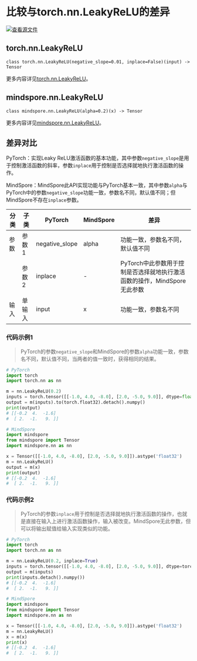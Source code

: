 # 比较与torch.nn.LeakyReLU的差异

[![查看源文件](https://mindspore-website.obs.cn-north-4.myhuaweicloud.com/website-images/r2.3.0/resource/_static/logo_source.svg)](https://gitee.com/mindspore/docs/blob/r2.3.0/docs/mindspore/source_zh_cn/note/api_mapping/pytorch_diff/LeakyReLU.md)

## torch.nn.LeakyReLU

```text
class torch.nn.LeakyReLU(negative_slope=0.01, inplace=False)(input) -> Tensor
```

更多内容详见[torch.nn.LeakyReLU](https://pytorch.org/docs/1.8.1/generated/torch.nn.LeakyReLU.html)。

## mindspore.nn.LeakyReLU

```text
class mindspore.nn.LeakyReLU(alpha=0.2)(x) -> Tensor
```

更多内容详见[mindspore.nn.LeakyReLU](https://mindspore.cn/docs/zh-CN/r2.3.0/api_python/nn/mindspore.nn.LeakyReLU.html)。

## 差异对比

PyTorch：实现Leaky ReLU激活函数的基本功能，其中参数`negative_slope`是用于控制激活函数的斜率，参数`inplace`用于控制是否选择就地执行激活函数的操作。

MindSpore：MindSpore此API实现功能与PyTorch基本一致，其中参数`alpha`与PyTorch中的参数`negative_slope`功能一致，参数名不同，默认值不同；但MindSpore不存在`inplace`参数。

| 分类 | 子类 |PyTorch | MindSpore | 差异 |
| --- | --- | --- | --- |---|
|参数 | 参数1 | negative_slope | alpha |功能一致，参数名不同，默认值不同 |
| | 参数2 | inplace | - | PyTorch中此参数用于控制是否选择就地执行激活函数的操作，MindSpore无此参数|
|输入 | 单输入 | input | x | 功能一致，参数名不同|

### 代码示例1

> PyTorch的参数`negative_slope`和MindSpore的参数`alpha`功能一致，参数名不同，默认值不同，当两者的值一致时，获得相同的结果。

```python
# PyTorch
import torch
import torch.nn as nn

m = nn.LeakyReLU(0.2)
inputs = torch.tensor([[-1.0, 4.0, -8.0], [2.0, -5.0, 9.0]], dtype=float)
output = m(inputs).to(torch.float32).detach().numpy()
print(output)
# [[-0.2  4.  -1.6]
#  [ 2.  -1.   9. ]]

# MindSpore
import mindspore
from mindspore import Tensor
import mindspore.nn as nn

x = Tensor([[-1.0, 4.0, -8.0], [2.0, -5.0, 9.0]]).astype('float32')
m = nn.LeakyReLU()
output = m(x)
print(output)
# [[-0.2  4.  -1.6]
#  [ 2.  -1.   9. ]]
```

### 代码示例2

> PyTorch的参数`inplace`用于控制是否选择就地执行激活函数的操作，也就是直接在输入上进行激活函数操作，输入被改变。MindSpore无此参数，但可以将输出赋值给输入实现类似的功能。

```python
# PyTorch
import torch
import torch.nn as nn

m = nn.LeakyReLU(0.2, inplace=True)
inputs = torch.tensor([[-1.0, 4.0, -8.0], [2.0, -5.0, 9.0]], dtype=torch.float32)
output = m(inputs)
print(inputs.detach().numpy())
# [[-0.2  4.  -1.6]
#  [ 2.  -1.   9. ]]

# MindSpore
import mindspore
from mindspore import Tensor
import mindspore.nn as nn

x = Tensor([[-1.0, 4.0, -8.0], [2.0, -5.0, 9.0]]).astype('float32')
m = nn.LeakyReLU()
x = m(x)
print(x)
# [[-0.2  4.  -1.6]
#  [ 2.  -1.   9. ]]
```
